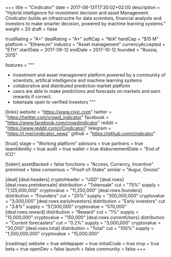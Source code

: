 +++
title = "Cindicator"
date = 2017-08-13T17:30:02+02:00
description = "Hybrid intelligence for investment decision and asset Management. Cindicator builds an infrastructre for data scientists, financial analysts and investors to make smarter decision, powered by machine learning systems."
weight = 20
draft = false

trustRating = "A+"
dealRating = "A+"
softCap = "N/A"
hardCap = "$15 M"
platform = "Ethereum"
industry = "Asset management"
currencyAccepted = "ETH"
startDate = 2017-09-12
endDate = 2017-10-12
founded = "Russia, 2015"

features = """
- investment and asset management platform powered by a community of scientists, artifical intelligence and machine learning systems
- collaborative and distributed prediction market platform
- users are able to make predictions and forecasts on markets and earn rewards if correct.
- tokensale open to verified investors
"""

[links]
  website = "https://www.civic.com"
  twitter = "https://twitter.com/crowd_indicator"
  facebook = "https://www.facebook.com/crowdindicator"
  reddit = "https://www.reddit.com/r/Cindicator/"
  telegram = "https://t.me/cindicator_news"
  github = "https://github.com/cindicator"

[trust]
  stage = "Working platform"
  advisors = true
  partners = true
  teamIdentity = true
  audit = true
  wallet = true
  disbursementDate = "End of ICO"

[token]
  assetBacked = false
  functions = "Access, Currency, Incentive"
  premined = false
  consensus = "Proof-of-Stake"
  similar = "Augur, Gnosis"

[deal]
  [deal.headers]
    cryptoHeader = "USD"
  [deal.rows]
    [deal.rows.pretokensale]
      distribution = "Tokensale"
      cut = "75%"
      supply = "1,125,000,000"
      cryptovalue = "11,250,000"
    [deal.rows.founders]
      distribution = "Founders"
      cut = "20%"
      supply = "300,000,000"
      cryptovalue = "3,000,000"
    [deal.rows.earlyInvestors]
      distribution = "Early investors"
      cut = "3.8%"
      supply = "57,000,000"
      cryptovalue = "570,000"
    [deal.rows.reward]
      distribution = "Reward"
      cut = "1%"
      supply = "15,000,000"
      cryptovalue = "150,000"
    [deal.rows.currentUsers]
      distribution = "Current forecasters"
      cut = "0.2%"
      supply = "3,000,000"
      cryptovalue = "30,000"
    [deal.rows.total]
      distribution = "Total"
      cut = "100%"
      supply = "1,500,000,000"
      cryptovalue = "15,000,000"


[roadmap]
  website = true
  whitepaper = true
  initialCode = true
  mvp = true
  beta = true
  openDev = false
  launch = false
  community = false
+++

